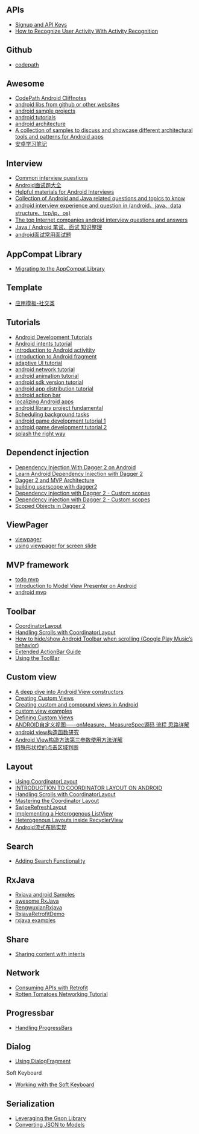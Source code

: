 APIs
---
- [Signup and API Keys](https://developers.google.com/places/android-api/signup)
- [How to Recognize User Activity With Activity Recognition](https://code.tutsplus.com/tutorials/how-to-recognize-user-activity-with-activity-recognition--cms-25851)

Github
---
- [codepath](https://github.com/codepath)

Awesome
---
- [CodePath Android Cliffnotes](https://github.com/codepath/android_guides/wiki/Home/6c236e883cc70912ccdd859173050fc147d409f1)
- [android libs from github or other websites](https://github.com/snowdream/awesome-android)
- [android sample projects](https://github.com/android/platform_development)
- [android tutorials](https://www.tutorialspoint.com/android/index.htm)
- [android architecture](https://github.com/boredream/android-architecture)
- [A collection of samples to discuss and showcase different architectural tools and patterns for Android apps](https://github.com/boredream/DesignResCollection)
- [安卓学习笔记](https://github.com/GcsSloop/AndroidNote)

Interview
---
- [Common interview questions](https://github.com/boredream/Android-Common-Interview-Questions)
- [Android面试题大全](https://github.com/solaris0403/Android-Interview)
- [Helpful materials for Android Interviews](https://github.com/hujiaweibujidao/AndroidInterviews)
- [Collection of Android and Java related questions and topics to know](https://github.com/derekargueta/Android-Interview-Questions)
- [android interview experience and question in (android、java、data structure、tcp/ip、os)](https://github.com/Mr-YangCheng/ForAndroidInterview)
- [The top Internet companies android interview questions and answers](https://github.com/JackyAndroid/AndroidInterview-Q-A)
- [Java / Android 笔试、面试 知识整理](https://github.com/hadyang/interview)
- [android面试常用面试题](https://github.com/xiangzhihong/android-Interview)

AppCompat Library
---
- [Migrating to the AppCompat Library](https://guides.codepath.com/android/Migrating-to-the-AppCompat-Library)

Template
---
- [应用模板-社交类](https://github.com/boredream/BoreWeibo)


Tutorials
---
- [Android Development Tutorials](https://www.raywenderlich.com/category/android)
- [Android intents tutorial](https://www.raywenderlich.com/103044/android-intents-tutorial)
- [introduction to Android activitity](https://www.raywenderlich.com/116580/introduction-to-android-activities-tutorial)
- [introduction to Android fragment](https://www.raywenderlich.com/117838/introduction-to-android-fragments-tutorial)
- [adaptive UI tutorial](https://www.raywenderlich.com/114066/adaptive-ui-android-tutorial)
- [android network tutorial](https://www.raywenderlich.com/126770/android-networking-tutorial-getting-started)
- [android animation tutorial](https://www.raywenderlich.com/128105/introduction-android-animations)
- [android sdk version tutorial](https://www.raywenderlich.com/118966/android-sdk-versions-tutorial)
- [android app distribution tutorial](https://www.raywenderlich.com/122114/android-app-distribution-tutorial-zero-google-play-store)
- [android action bar](https://www.sitepoint.com/better-user-interfaces-android-action-bar/)
- [localizing Android apps](https://www.sitepoint.com/localizing-android-apps/)
- [android library project fundamental](https://www.sitepoint.com/getting-started-with-android-library-projects-part-1/)
- [Scheduling background tasks](https://www.sitepoint.com/scheduling-background-tasks-android/)
- [android game development tutorial 1](https://www.simplifiedcoding.net/android-game-development-tutorial-1/)
- [android game development tutorial 2](https://www.simplifiedcoding.net/android-game-development-tutorial-2/)
- [splash the right way](https://www.bignerdranch.com/blog/splash-screens-the-right-way/)

Dependenct injection
---
- [Dependency Injection With Dagger 2 on Android](https://dzone.com/articles/an-introduction-to-dagger-2-android-di-part-1-3)
- [Learn Android Dependency Injection with Dagger 2](https://www.codeproject.com/Articles/1094853/Learn-Android-Dependency-Injection-with-Dagger)
- [Dagger 2 and MVP Architecture](https://adityaladwa.wordpress.com/2016/05/11/dagger-2-and-mvp-architecture/)
- [building userscope with dagger2](http://frogermcs.github.io/building-userscope-with-dagger2/)
- [Dependency injection with Dagger 2 - Custom scopes](http://frogermcs.github.io/dependency-injection-with-dagger-2-custom-scopes/)
- [Dependency injection with Dagger 2 - Custom scopes](http://frogermcs.github.io/dependency-injection-with-dagger-2-custom-scopes/)
- [Scoped Objects in Dagger 2](https://praveer09.github.io/technology/2016/01/23/scoped-objects-in-dagger-2/)

ViewPager
---
- [viewpager](https://guides.codepath.com/android/ViewPager-with-FragmentPagerAdapter)
- [using viewpager for screen slide](https://developer.android.com/training/animation/screen-slide.html)

MVP framework
---
- [todo mvp](https://github.com/googlesamples/android-architecture/tree/todo-mvp/)
- [Introduction to Model View Presenter on Android](https://github.com/konmik/konmik.github.io/wiki/Introduction-to-Model-View-Presenter-on-Android)
- [android mvp](http://antonioleiva.com/mvp-android/)


Toolbar
---
- [CoordinatorLayout](https://github.com/chrisbanes/cheesesquare)
- [Handling Scrolls with CoordinatorLayout](https://guides.codepath.com/android/Handling-Scrolls-with-CoordinatorLayout#expanding-and-collapsing-toolbars)
- [How to hide/show Android Toolbar when scrolling (Google Play Music’s behavior)](https://rylexr.tinbytes.com/2015/04/27/how-to-hideshow-android-toolbar-when-scrolling-google-play-musics-behavior/)
- [Extended ActionBar Guide](https://guides.codepath.com/android/Extended-ActionBar-Guide#adding-actionview-items)
- [Using the ToolBar](https://guides.codepath.com/android/Using-the-App-ToolBar)

Custom view
---
- [A deep dive into Android View constructors](http://blog.danlew.net/2016/07/19/a-deep-dive-into-android-view-constructors/)
- [Creating Custom Views](https://developer.android.com/training/custom-views/create-view.html#customattr)
- [Creating custom and compound views in Android](http://www.vogella.com/tutorials/AndroidCustomViews/article.html)
- [custom view examples](https://github.com/devunwired/custom-view-examples)
- [Defining Custom Views](https://guides.codepath.com/android/Defining-Custom-Views)
- [ANDROID自定义视图——onMeasure，MeasureSpec源码 流程 思路详解](http://blog.csdn.net/a396901990/article/details/36475213)
- [android view构造函数研究](http://blog.csdn.net/z103594643/article/details/6755017)
- [Android View构造方法第三参数使用方法详解](http://blog.csdn.net/mybeta/article/details/39993449)
- [特殊形状控的点击区域判断](https://github.com/GcsSloop/AndroidNote/blob/master/CustomView/Advance/%5B17%5Dtouch-matrix-region.md)

Layout 
---
- [Using CoordinatorLayout](http://www.androidauthority.com/using-coordinatorlayout-android-apps-703720/)
- [INTRODUCTION TO COORDINATOR LAYOUT ON ANDROID](https://lab.getbase.com/introduction-to-coordinator-layout-on-android/)
- [Handling Scrolls with CoordinatorLayout](https://guides.codepath.com/android/Handling-Scrolls-with-CoordinatorLayout)
- [Mastering the Coordinator Layout](http://saulmm.github.io/mastering-coordinator)
- [SwipeRefreshLayout](https://developer.android.com/training/swipe/add-swipe-interface.html)
- [Implementing a Heterogenous ListView](https://github.com/codepath/android_guides/wiki/Implementing-a-Heterogenous-ListView)
- [Heterogenous Layouts inside RecyclerView](https://github.com/codepath/android_guides/wiki/Heterogenous-Layouts-inside-RecyclerView)
- [Android流式布局实现](http://kymjs.com/code/2015/06/06/01)

Search
---
- [Adding Search Functionality](https://developer.android.com/training/search/index.html)

RxJava
---
- [Rxjava android Samples](https://github.com/kaushikgopal/RxJava-Android-Samples)
- [awesome RxJava](https://github.com/lzyzsd/Awesome-RxJava)
- [RengwuxianRxjava](https://github.com/androidmalin/RengwuxianRxjava)
- [RxjavaRetrofitDemo](https://github.com/tough1985/RxjavaRetrofitDemo)
- [rxjava examples](https://github.com/leeowenowen/rxjava-examples)

Share
---
- [Sharing content with intents](https://guides.codepath.com/android/Sharing-Content-with-Intents)

Network
---
- [Consuming APIs with Retrofit](https://guides.codepath.com/android/Consuming-APIs-with-Retrofit#automated-approach-auto-generating-the-java-classes)
- [Rotten Tomatoes Networking Tutorial](https://guides.codepath.com/android/Rotten-Tomatoes-Networking-Tutorial)

Progressbar
---
- [Handling ProgressBars](https://guides.codepath.com/android/Handling-ProgressBars)

Dialog
---
- [Using DialogFragment](https://guides.codepath.com/android/Using-DialogFragment)

Soft Keyboard
- [Working with the Soft Keyboard](https://guides.codepath.com/android/Working-with-the-Soft-Keyboard)

Serialization
---
- [Leveraging the Gson Library](https://guides.codepath.com/android/Leveraging-the-Gson-Library)
- [Converting JSON to Models](https://guides.codepath.com/android/Converting-JSON-to-Models)
